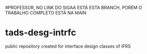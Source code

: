 #PROFESSOR, NO LINK DO SIGAA ESTÁ ESTA BRANCH, PORÉM O TRABALHO COMPLETO ESTÁ NA MAIN

# tads-desg-intrfc
public repository created for interface design classes of IFRS
